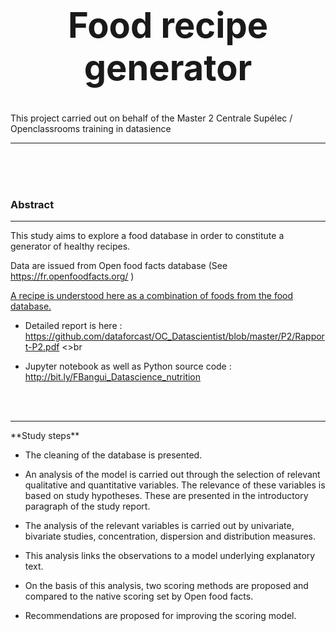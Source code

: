 # <center><h1>Food recipe generator</h1></center>
This project carried out on behalf of the Master 2 Centrale Supélec / Openclassrooms training in datasience
<hr>

<br><br><br>
<h3>Abstract</h3>
<hr>

This study aims to explore a food database in order to constitute a generator 
of healthy recipes.

Data are issued from Open food facts database  (See <a href="URL">https://fr.openfoodfacts.org/</a> )
<br>

<u>A recipe is understood here as a combination of foods from the food database.</u>
<br>

  * Detailed report is here : <a href="URL">https://github.com/dataforcast/OC_Datascientist/blob/master/P2/Rapport-P2.pdf</a>
<>br

  * Jupyter notebook as well as Python source code :  <a href="URL">http://bit.ly/FBangui_Datascience_nutrition</a>
<br>
<br>

<hr>
**Study steps**
<br>

* The cleaning of the database is presented.

* An analysis of the model is carried out through the selection of relevant 
qualitative and quantitative variables. The relevance of these variables is
based on study hypotheses. These are presented in the introductory paragraph of 
the study report.

* The analysis of the relevant variables is carried out by univariate, bivariate studies,
concentration, dispersion and distribution measures.

* This analysis links the observations to a model underlying explanatory text.

* On the basis of this analysis, two scoring methods are proposed and compared
to the native scoring set by Open food facts.
 
* Recommendations are proposed for improving the scoring model.
